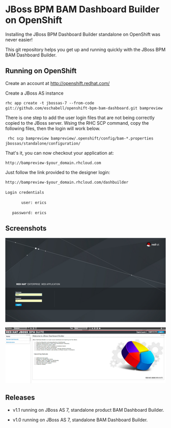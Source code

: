 JBoss BPM BAM Dashboard Builder on OpenShift 
============================================
Installing the JBoss BPM Dashboard Builder standalone on OpenShift was never easier!

This git repository helps you get up and running quickly with the JBoss BPM BAM Dashboard Builder.


Running on OpenShift
----------------------

Create an account at http://openshift.redhat.com/

Create a JBoss AS instance

    rhc app create -t jbossas-7 --from-code git://github.com/eschabell/openshift-bpm-bam-dashboard.git bampreview

There is one step to add the user login files that are not being correctly copied to the JBoss server. Wsing the RHC SCP command, copy the following files, then the login will work below.

     rhc scp bampreview bampreview/.openshift/config/bam-*.properties jbossas/standalone/configuration/

That's it, you can now checkout your application at:

    http://bampreview-$your_domain.rhcloud.com     

Just follow the link provided to the designer login:

    http://bampreview-$your_domain.rhcloud.com/dashbuilder

    Login credentials

           user: erics

       password: erics


Screenshots
-----------

![BAM Dashbuilder](/images/login.png "Login")

![BAM Dashboard](/images/dashboard.png "Dashboard")


Releases
---------

- v1.1 running on JBoss AS 7, standalone product BAM Dashboard Builder.

- v1.0 running on JBoss AS 7, standalone BAM Dashboard Builder.

